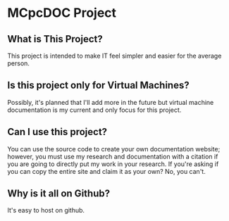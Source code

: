 # MCpcDOC Project

## What is This Project?

  This project is intended to make IT feel simpler and easier for the average person.

## Is this project only for Virtual Machines?

  Possibly, it's planned that I'll add more in the future but virtual machine documentation is my current and only focus for this project.

## Can I use this project?

  You can use the source code to create your own documentation website; however, you must use my research and documentation with a citation if you are going to directly put my work in your research. If you're asking if you can copy the entire site and claim it as your own? No, you can't.

## Why is it all on Github?

  It's easy to host on github.
